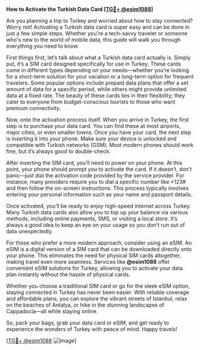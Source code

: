 **How to Activate the Turkish Data Card [[TG💪+ @esim1088](https://t.me/s/esim1088)]**

Are you planning a trip to Turkey and worried about how to stay connected? Worry not! Activating a Turkish data card is super easy and can be done in just a few simple steps. Whether you're a tech-savvy traveler or someone who's new to the world of mobile data, this guide will walk you through everything you need to know.

First things first, let’s talk about what a Turkish data card actually is. Simply put, it’s a SIM card designed specifically for use in Turkey. These cards come in different types depending on your needs—whether you’re looking for a short-term solution for your vacation or a long-term option for frequent travelers. Some popular options include prepaid data plans that offer a set amount of data for a specific period, while others might provide unlimited data at a fixed rate. The beauty of these cards lies in their flexibility; they cater to everyone from budget-conscious tourists to those who want premium connectivity.

Now, onto the activation process itself. When you arrive in Turkey, the first step is to purchase your data card. You can find these at most airports, major cities, or even smaller towns. Once you have your card, the next step is inserting it into your phone. Make sure your device is unlocked and compatible with Turkish networks (GSM). Most modern phones should work fine, but it’s always good to double-check.

After inserting the SIM card, you’ll need to power on your phone. At this point, your phone should prompt you to activate the card. If it doesn’t, don’t panic—just dial the activation code provided by the service provider. For instance, many providers require you to dial a specific number like *123# and then follow the on-screen instructions. This process typically involves entering your personal information such as your name and passport details.

Once activated, you’ll be ready to enjoy high-speed internet across Turkey. Many Turkish data cards also allow you to top up your balance via various methods, including online payments, SMS, or visiting a local store. It’s always a good idea to keep an eye on your usage so you don’t run out of data unexpectedly.

For those who prefer a more modern approach, consider using an eSIM. An eSIM is a digital version of a SIM card that can be downloaded directly onto your phone. This eliminates the need for physical SIM cards altogether, making travel even more seamless. Services like **@esim1088** offer convenient eSIM solutions for Turkey, allowing you to activate your data plan instantly without the hassle of physical cards.

Whether you choose a traditional SIM card or go for the sleek eSIM option, staying connected in Turkey has never been easier. With reliable coverage and affordable plans, you can explore the vibrant streets of Istanbul, relax on the beaches of Antalya, or hike in the stunning landscapes of Cappadocia—all while staying online.

So, pack your bags, grab your data card or eSIM, and get ready to experience the wonders of Turkey with peace of mind. Happy travels!

[[TG💪+ @esim1088](https://t.me/s/esim1088) ![Image](https://i.postimg.cc/Y0z9fWf4/image.png)]